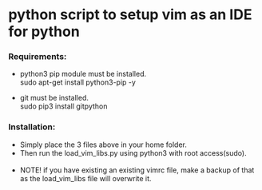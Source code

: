 
<h1>python script to setup vim as an IDE for python</h1>

<h3>Requirements:</h3>
<ul>
  <li><p>python3 pip module must be installed.<br>sudo apt-get install python3-pip -y</p></li>
  <li><p>git must be installed.<br>sudo pip3 install gitpython</p></li>
</ul>




<h3>Installation:</h3>
<ul>
  <li>Simply place the 3 files above in your home folder.</li>
  <li>Then run the load_vim_libs.py using python3 with root access(sudo).</li>
</br>
<li>NOTE! if you have existing an existing vimrc file, make a backup of that as the load_vim_libs file
will overwrite it.</li>
</ul>
